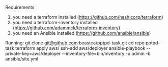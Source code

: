 Requirements
1. you need a terraform installed (https://github.com/hashicorp/terraform)
2. you need a terraform-inventory installed (https://github.com/adammck/terraform-inventory)
3. you need an Ansible installed (https://github.com/ansible/ansible)

Running:
git clone git@github.com:beastea/pptpd-task.git
cd repo pptpd-task
terraform apply aws/
ssh-add aws/deployer
ansible-playbook --private-key=aws/deployer --inventory-file=bin/inventory -u admin -b ansible/site.yml
